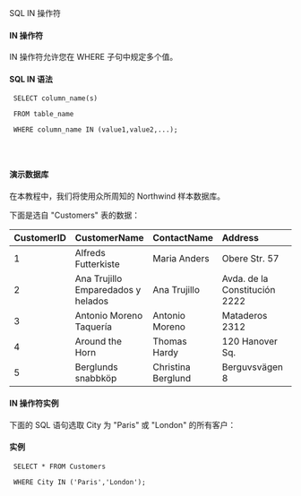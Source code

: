 SQL IN 操作符 

#### IN 操作符

 IN 操作符允许您在 WHERE 子句中规定多个值。

 
#### SQL IN 语法

 
```
 SELECT column_name(s)

 FROM table_name

 WHERE column_name IN (value1,value2,...);




```
 



#### 演示数据库

 在本教程中，我们将使用众所周知的 Northwind 样本数据库。

 下面是选自 "Customers" 表的数据：

 

|CustomerID|CustomerName|ContactName|Address|City|PostalCode|Country|
|:--|:--|:--|:--|:--|:--|:--|
|1|Alfreds Futterkiste|Maria Anders|Obere Str. 57|Berlin|12209|Germany|
|2|Ana Trujillo Emparedados y helados|Ana Trujillo|Avda. de la Constitución 2222|México D.F.|05021|Mexico|
|3|Antonio Moreno Taquería|Antonio Moreno|Mataderos 2312|México D.F.|05023|Mexico|
|4|Around the Horn|Thomas Hardy|120 Hanover Sq.|London|WA1 1DP|UK|
|5|Berglunds snabbköp|Christina Berglund|Berguvsvägen 8|Luleå|S-958 22|Sweden|





#### IN 操作符实例

 下面的 SQL 语句选取 City 为 "Paris" 或 "London" 的所有客户：

  
#### 实例

 
```
 SELECT * FROM Customers

 WHERE City IN ('Paris','London'); 


```
 

 

